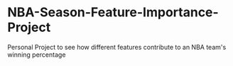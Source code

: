 # NBA-Season-Feature-Importance-Project
Personal Project to see how different features contribute to an NBA team's winning percentage
